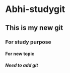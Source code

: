 # Abhi-studygit
## This is my new git
### For study purpose
#### For new topic
##### Need to add git

